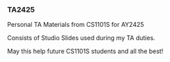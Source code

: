 ### TA2425
Personal TA Materials from CS1101S for AY2425

Consists of Studio Slides used during my TA duties.

May this help future CS1101S students and all the best!
